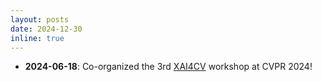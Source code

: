 ```yaml
---
layout: posts
date: 2024-12-30
inline: true
---
```


- **2024-06-18**:  Co-organized the 3rd [XAI4CV](https://xai4cv.github.io/workshop_cvpr24) workshop at CVPR 2024!



